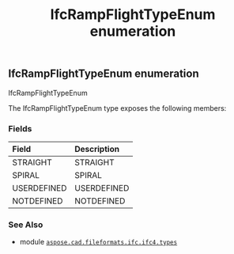 ﻿---
title: IfcRampFlightTypeEnum enumeration
second_title: Aspose.CAD for Python via .NET API References
description: 
type: docs
weight: 3330
url: /aspose.cad.fileformats.ifc.ifc4.types/ifcrampflighttypeenum/
is_root: false
---

## IfcRampFlightTypeEnum enumeration

IfcRampFlightTypeEnum



The IfcRampFlightTypeEnum type exposes the following members:

### Fields
| Field | Description |
| :- | :- |
| STRAIGHT | STRAIGHT |
| SPIRAL | SPIRAL |
| USERDEFINED | USERDEFINED |
| NOTDEFINED | NOTDEFINED |



### See Also
* module [`aspose.cad.fileformats.ifc.ifc4.types`](..)
